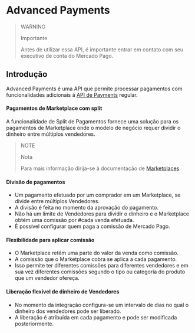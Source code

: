﻿---
sites_supported:
    - mla
    - mlb
    - mlm
    - mlc
    - mpe
---
# Advanced Payments

> WARNING
>
> Importante
>
> Antes de utilizar essa API, é importante entrar em contato com seu executivo de conta do Mercado Pago.

## Introdução

Advanced Payments é uma API que permite processar pagamentos com funcionalidades adicionais à [API de Payments](https://www.mercadopago.com.br/developers/pt/guides/payments/api/introduction/) regular.

#### Pagamentos de Marketplace com split

A funcionalidade de Split de Pagamentos fornece uma solução para os pagamentos de Marketplace onde o modelo de negócio requer dividir o dinheiro entre múltiplos vendedores.

> NOTE
>
> Nota
>
> Para mais informação dirija-se à documentação de [Marketplaces](https://www.mercadopago.com.br/developers/pt/guides/marketplace/api/introduction/).

#### Divisão de pagamentos

* Um pagamento efetuado por um comprador em um Marketplace, se divide entre múltiplos Vendedores.
* A divisão é feita no momento da aprovação do pagamento.
* Não há um limite de Vendedores para dividir o dinheiro e o Marketplace obtém uma comissão por #cada venda efetuada.
* É possível configurar quem paga a comissão de Mercado Pago.

#### Flexibilidade para aplicar comissão

* O Marketplace retém uma parte do valor da venda como comissão.
* A comissão que o Marketplace cobra se aplica a cada pagamento.
* Isso permite ter diferentes comissões para diferentes vendedores e em sua vez diferentes comissões segundo o tipo ou categoria do produto que um vendedor ofereça.

#### Liberação flexível de dinheiro de Vendedores

* No momento da integração configura-se um intervalo de dias no qual o dinheiro dos vendedores pode ser liberado.
* A liberação é atribuída em cada pagamento e pode ser modificada posteriormente.
